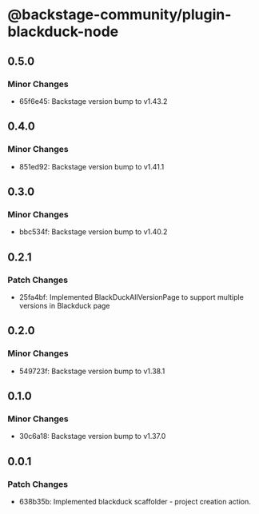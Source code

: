 # @backstage-community/plugin-blackduck-node

## 0.5.0

### Minor Changes

- 65f6e45: Backstage version bump to v1.43.2

## 0.4.0

### Minor Changes

- 851ed92: Backstage version bump to v1.41.1

## 0.3.0

### Minor Changes

- bbc534f: Backstage version bump to v1.40.2

## 0.2.1

### Patch Changes

- 25fa4bf: Implemented BlackDuckAllVersionPage to support multiple versions in Blackduck page

## 0.2.0

### Minor Changes

- 549723f: Backstage version bump to v1.38.1

## 0.1.0

### Minor Changes

- 30c6a18: Backstage version bump to v1.37.0

## 0.0.1

### Patch Changes

- 638b35b: Implemented blackduck scaffolder - project creation action.
